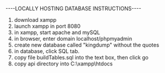 ----LOCALLY HOSTING DATABASE INSTRUCTIONS----
  1. download xampp
  2. launch xampp in port 8080
  2. in xampp, start apache and mySQL
  3. in browser, enter domain localhost/phpmyadmin
  4. create new database called "kingdump" without the quotes
  5. in database, click SQL tab.
  6. copy file buildTables.sql into the text box, then click go
  8. copy api directory into C:\xampp\htdocs
